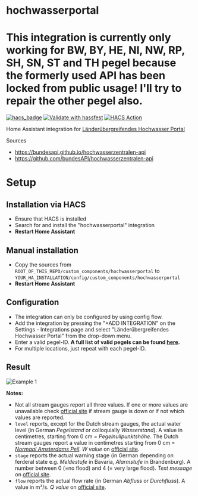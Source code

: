 # hochwasserportal

# This integration is currently only working for BW, BY, HE, NI, NW, RP, SH, SN, ST and TH pegel because the formerly used API has been locked from public usage! I'll try to repair the other pegel also.

[![hacs_badge](https://img.shields.io/badge/HACS-Default-41BDF5.svg)](https://github.com/hacs/integration)
[![Validate with hassfest](https://github.com/stephan192/hochwasserportal/actions/workflows/hassfest.yml/badge.svg)](https://github.com/stephan192/hochwasserportal/actions/workflows/hassfest.yml)
[![HACS Action](https://github.com/stephan192/hochwasserportal/actions/workflows/hacs.yml/badge.svg)](https://github.com/stephan192/hochwasserportal/actions/workflows/hacs.yml)

Home Assistant integration for [Länderübergreifendes Hochwasser Portal](https://www.hochwasserzentralen.de)

Sources
* https://bundesapi.github.io/hochwasserzentralen-api
* https://github.com/bundesAPI/hochwasserzentralen-api

# Setup

## Installation via HACS
* Ensure that HACS is installed
* Search for and install the "hochwasserportal" integration
* **Restart Home Assistant**

## Manual installation
* Copy the sources from `ROOT_OF_THIS_REPO/custom_components/hochwasserportal` to `YOUR_HA_INSTALLATION/config/custom_components/hochwasserportal`
* **Restart Home Assistant**

## Configuration
* The integration can only be configured by using config flow.
* Add the integration by pressing the "+ADD INTEGRATION" on the Settings - Integrations page and select "Länderübergreifendes Hochwasser Portal" from the drop-down menu.
* Enter a valid pegel-ID. **A full list of valid pegels can be found [here](https://github.com/stephan192/hochwasserportal/blob/main/pegel.md).**
* For multiple locations, just repeat with each pegel-ID.

## Result
![Example 1](https://github.com/stephan192/hochwasserportal/blob/main/example.png)

**Notes:**  
* Not all stream gauges report all three values. If one or more values are unavailable check [official site](https://www.hochwasserzentralen.de) if stream gauge is down or if not which values are reported.
* `level` reports, except for the Dutch stream gauges, the actual water level (in German *Pegelstand* or colloquially *Wasserstand*). A value in centimetres, starting from 0 cm = *Pegelnullpunktshöhe*. The Dutch stream gauges report a value in centimetres starting from 0 cm = [*Normaal Amsterdams Peil*](https://de.wikipedia.org/wiki/Amsterdamer_Pegel). *W value* on [official site](https://www.hochwasserzentralen.de).
* `stage` reports the actual warning stage (in German depending on ferderal state e.g. *Meldestufe* in Bavaria, *Alarmstufe* in Brandenburg). A number between 0 (=no flood) and 4 (= very large flood). *Text message* on [official site](https://www.hochwasserzentralen.de).
* `flow` reports the actual flow rate (in German *Abfluss* or *Durchfluss*). A value in m³/s. *Q value* on [official site](https://www.hochwasserzentralen.de).
